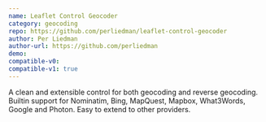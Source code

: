 ```yaml
---
name: Leaflet Control Geocoder
category: geocoding
repo: https://github.com/perliedman/leaflet-control-geocoder
author: Per Liedman
author-url: https://github.com/perliedman
demo: 
compatible-v0:
compatible-v1: true
---
```


A clean and extensible control for both geocoding and reverse geocoding. Builtin support for			Nominatim, Bing, MapQuest, Mapbox, What3Words, Google and Photon. Easy to extend to other providers.
